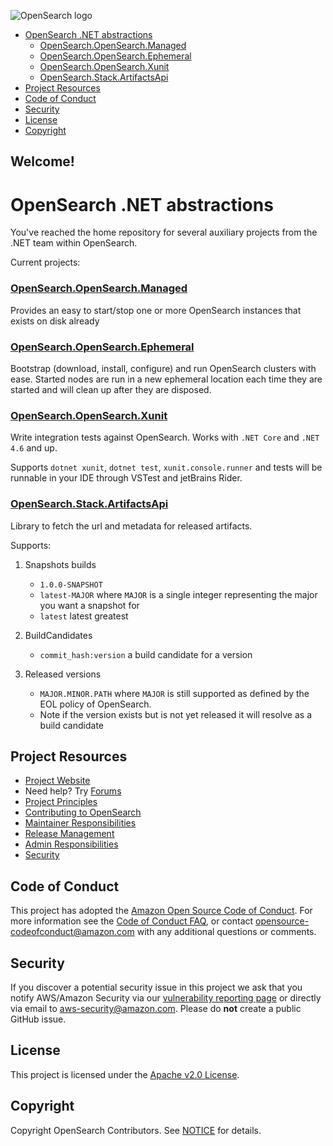 ![OpenSearch logo](OpenSearch.svg)

- [OpenSearch .NET abstractions](#opensearch-net-abstractions)
    - [OpenSearch.OpenSearch.Managed](#opensearchopensearchmanaged)
    - [OpenSearch.OpenSearch.Ephemeral](#opensearchopensearchephemeral)
    - [OpenSearch.OpenSearch.Xunit](#opensearchopensearchxunit)
    - [OpenSearch.Stack.ArtifactsApi](#opensearchstackartifactsapi)
- [Project Resources](#project-resources)
- [Code of Conduct](#code-of-conduct)
- [Security](#security)
- [License](#license)
- [Copyright](#copyright)

## Welcome!

# OpenSearch .NET abstractions

You've reached the home repository for several auxiliary projects from the .NET team within OpenSearch.

Current projects:

### [OpenSearch.OpenSearch.Managed](src/OpenSearch.OpenSearch.Managed/README.md)

Provides an easy to start/stop one or more OpenSearch instances that exists on disk already
 
### [OpenSearch.OpenSearch.Ephemeral](src/OpenSearch.OpenSearch.Ephemeral/README.md)
 
Bootstrap (download, install, configure) and run OpenSearch clusters with ease.
Started nodes are run in a new ephemeral location each time they are started and will clean up after they 
are disposed.
 
### [OpenSearch.OpenSearch.Xunit](src/OpenSearch.OpenSearch.Xunit/README.md)

Write integration tests against OpenSearch.
Works with `.NET Core` and `.NET 4.6` and up.

Supports `dotnet xunit`, `dotnet test`, `xunit.console.runner` and tests will be runnable in your IDE through VSTest and jetBrains Rider.

### [OpenSearch.Stack.ArtifactsApi](src/OpenSearch.Stack.ArtifactsApi/README.md)

Library to fetch the url and metadata for released artifacts.

Supports:

1. Snapshots builds
    * `1.0.0-SNAPSHOT`
    * `latest-MAJOR` where `MAJOR` is a single integer representing the major you want a snapshot for
    * `latest` latest greatest 

2. BuildCandidates
    * `commit_hash:version` a build candidate for a version

3. Released versions
    * `MAJOR.MINOR.PATH` where `MAJOR` is still supported as defined by the EOL policy of OpenSearch.
    * Note if the version exists but is not yet released it will resolve as a build candidate
    
## Project Resources

* [Project Website](https://opensearch.org/)
* Need help? Try [Forums](https://discuss.opendistrocommunity.dev/)
* [Project Principles](https://opensearch.org/#principles)
* [Contributing to OpenSearch](CONTRIBUTING.md)
* [Maintainer Responsibilities](MAINTAINERS.md)
* [Release Management](RELEASING.md)
* [Admin Responsibilities](ADMINS.md)
* [Security](SECURITY.md)

## Code of Conduct

This project has adopted the [Amazon Open Source Code of Conduct](CODE_OF_CONDUCT.md). For more information see the [Code of Conduct FAQ](https://aws.github.io/code-of-conduct-faq), or contact [opensource-codeofconduct@amazon.com](mailto:opensource-codeofconduct@amazon.com) with any additional questions or comments.

## Security
If you discover a potential security issue in this project we ask that you notify AWS/Amazon Security via our [vulnerability reporting page](http://aws.amazon.com/security/vulnerability-reporting/) or directly via email to aws-security@amazon.com. Please do **not** create a public GitHub issue.

## License

This project is licensed under the [Apache v2.0 License](LICENSE.txt).

## Copyright

Copyright OpenSearch Contributors. See [NOTICE](NOTICE.txt) for details.
